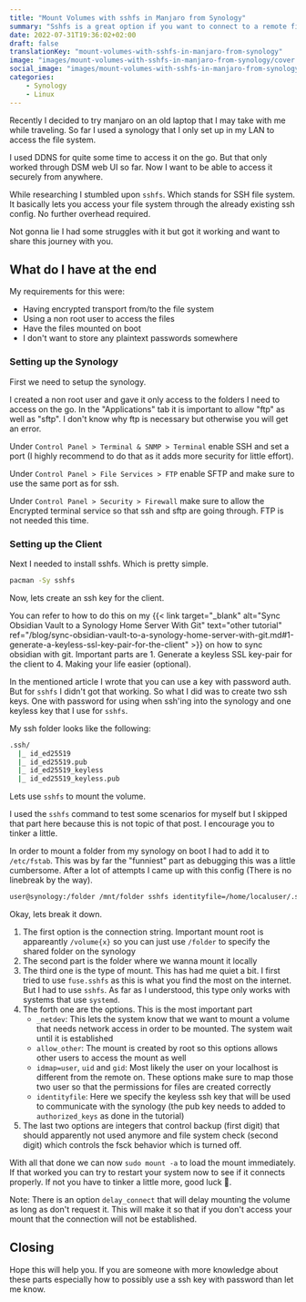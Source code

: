```yaml
---
title: "Mount Volumes with sshfs in Manjaro from Synology"
summary: "Sshfs is a great option if you want to connect to a remote file system securely"
date: 2022-07-31T19:36:02+02:00
draft: false
translationKey: "mount-volumes-with-sshfs-in-manjaro-from-synology"
image: "images/mount-volumes-with-sshfs-in-manjaro-from-synology/cover.png"
social_image: "images/mount-volumes-with-sshfs-in-manjaro-from-synology/twitter.png"
categories: 
    - Synology
    - Linux
---
```


Recently I decided to try manjaro on an old laptop that I may take with me while
traveling. So far I used a synology that I only set up in my LAN to access
the file system.

I used DDNS for quite some time to access it on the go. But that only worked
through DSM web UI so far. Now I want to be able to access it securely from
anywhere.  

While researching I stumbled upon `sshfs`. Which stands for SSH file system. It
basically lets you access your file system through the already existing ssh
config. No further overhead required.

Not gonna lie I had some struggles with it but got it working and want to share
this journey with you.

## What do I have at the end

My requirements for this were:

- Having encrypted transport from/to the file system
- Using a non root user to access the files
- Have the files mounted on boot
- I don't want to store any plaintext passwords somewhere

### Setting up the Synology

First we need to setup the synology.

I created a non root user and gave it only access to the folders I need to
access on the go. In the "Applications" tab it is important to allow "ftp" as well
as "sftp". I don't know why ftp is necessary but otherwise you will get an
error.

Under `Control Panel > Terminal & SNMP > Terminal` enable SSH and set a port (I highly recommend to do that as it adds more security for
little effort).

Under `Control Panel > File Services > FTP` enable SFTP and make sure to use the
same port as for ssh.

Under `Control Panel > Security > Firewall` make sure to allow the Encrypted
terminal service so that ssh and sftp are going through. FTP is not needed this time.

### Setting up the Client

Next I needed to install sshfs. Which is pretty simple.

```bash
pacman -Sy sshfs
```

Now, lets create an ssh key for the client.

You can refer to how to do this on my 
{{< link target="_blank" alt="Sync Obsidian Vault to a Synology Home Server With Git" text="other tutorial" ref="/blog/sync-obsidian-vault-to-a-synology-home-server-with-git.md#1-generate-a-keyless-ssl-key-pair-for-the-client" >}} on how to sync obsidian with
git. Important parts are 1. Generate a keyless SSL
key-pair for the client to 4. Making your life easier (optional).

In the mentioned article I wrote that you can use a key with password auth. But for `sshfs`
I didn't got that working. So what I did was to create two ssh keys. One with
password for using when ssh'ing into the synology and one keyless key that I use
for `sshfs`.

My ssh folder looks like the following:
```bash
.ssh/
  |_ id_ed25519
  |_ id_ed25519.pub
  |_ id_ed25519_keyless
  |_ id_ed25519_keyless.pub
```

Lets use `sshfs` to mount the volume.

I used the `sshfs` command to test some scenarios for myself but I skipped that
part here
because this is not topic of that post. I encourage you to tinker a little.

In order to mount a folder from my synology on boot I had to add it to
`/etc/fstab`. This was by far the "funniest" part as debugging this was a little
cumbersome. After a lot of attempts I came up with this config (There is no
linebreak by the way).

```txt
user@synology:/folder /mnt/folder sshfs identityfile=/home/localuser/.ssh/id_ed25519_keyless,idmap=user,uid=1000,gid=1000,port=65000,allow_other,_netdev 0 0
```

Okay, lets break it down.

1. The first option is the connection string. Important mount root is
   appareantly `/volume{x}` so you can just use `/folder` to specify the shared
   folder on the synology
2. The second part is the folder where we wanna mount it locally
3. The third one is the type of mount. This has had me quiet a bit. I first tried to
   use `fuse.sshfs` as this is what you find the most on the internet. But I had
   to use `sshfs`. As far as I understood, this type only works with systems
   that use `systemd`.
4. The forth one are the options. This is the most important part
   - `_netdev`: This lets the system know that we want to mount a volume that needs
   network access in order to be mounted. The system wait until it is
   established
   - `allow_other`: The mount is created by root so this options allows other
     users to access the mount as well
   - `idmap=user`, `uid` and `gid`: Most likely the user on your localhost is
     different from the remote on. These options make sure to map those two user
     so that the permissions for files are created correctly
   - `identityfile`: Here we specify the keyless ssh key that will be used to
     communicate with the synology (the pub key needs to added to
     `authorized_keys` as done in the tutorial)
5. The last two options are integers that control backup (first digit) that
   should apparently not used anymore and file system check (second digit) which
   controls the fsck behavior which is turned off.

With all that done we can now `sudo mount -a` to load the mount immediately.
If that worked you can try to restart your system now to see if it connects
properly. If not you have to tinker a little more, good luck 🙈.

Note: There is an option `delay_connect` that will delay mounting the volume as long as
don't request it. This will make it so that if you don't access your mount that the
connection will not be established.

## Closing

Hope this will help you. If you are someone with more knowledge about these
parts especially how to possibly use a ssh key with password than let me know.

